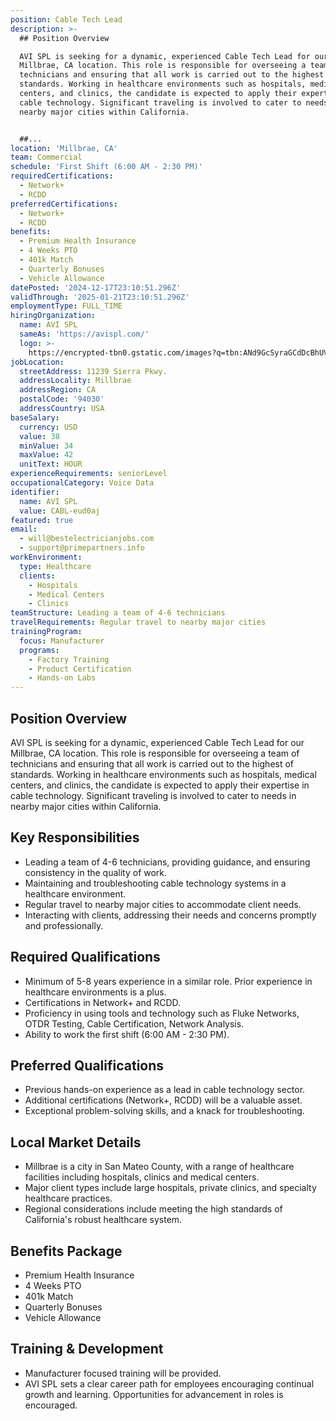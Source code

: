 ```yaml
---
position: Cable Tech Lead
description: >-
  ## Position Overview

  AVI SPL is seeking for a dynamic, experienced Cable Tech Lead for our
  Millbrae, CA location. This role is responsible for overseeing a team of
  technicians and ensuring that all work is carried out to the highest of
  standards. Working in healthcare environments such as hospitals, medical
  centers, and clinics, the candidate is expected to apply their expertise in
  cable technology. Significant traveling is involved to cater to needs in
  nearby major cities within California.


  ##...
location: 'Millbrae, CA'
team: Commercial
schedule: 'First Shift (6:00 AM - 2:30 PM)'
requiredCertifications:
  - Network+
  - RCDD
preferredCertifications:
  - Network+
  - RCDD
benefits:
  - Premium Health Insurance
  - 4 Weeks PTO
  - 401k Match
  - Quarterly Bonuses
  - Vehicle Allowance
datePosted: '2024-12-17T23:10:51.296Z'
validThrough: '2025-01-21T23:10:51.296Z'
employmentType: FULL_TIME
hiringOrganization:
  name: AVI SPL
  sameAs: 'https://avispl.com/'
  logo: >-
    https://encrypted-tbn0.gstatic.com/images?q=tbn:ANd9GcSyraGCdDcBhUVCLjb9MI2McsVysMD7wjYlIQ&s
jobLocation:
  streetAddress: 11239 Sierra Pkwy.
  addressLocality: Millbrae
  addressRegion: CA
  postalCode: '94030'
  addressCountry: USA
baseSalary:
  currency: USD
  value: 38
  minValue: 34
  maxValue: 42
  unitText: HOUR
experienceRequirements: seniorLevel
occupationalCategory: Voice Data
identifier:
  name: AVI SPL
  value: CABL-eud0aj
featured: true
email:
  - will@bestelectricianjobs.com
  - support@primepartners.info
workEnvironment:
  type: Healthcare
  clients:
    - Hospitals
    - Medical Centers
    - Clinics
teamStructure: Leading a team of 4-6 technicians
travelRequirements: Regular travel to nearby major cities
trainingProgram:
  focus: Manufacturer
  programs:
    - Factory Training
    - Product Certification
    - Hands-on Labs
---
```




## Position Overview
AVI SPL is seeking for a dynamic, experienced Cable Tech Lead for our Millbrae, CA location. This role is responsible for overseeing a team of technicians and ensuring that all work is carried out to the highest of standards. Working in healthcare environments such as hospitals, medical centers, and clinics, the candidate is expected to apply their expertise in cable technology. Significant traveling is involved to cater to needs in nearby major cities within California.

## Key Responsibilities
- Leading a team of 4-6 technicians, providing guidance, and ensuring consistency in the quality of work.
- Maintaining and troubleshooting cable technology systems in a healthcare environment.
- Regular travel to nearby major cities to accommodate client needs.
- Interacting with clients, addressing their needs and concerns promptly and professionally.

## Required Qualifications
- Minimum of 5-8 years experience in a similar role. Prior experience in healthcare environments is a plus.
- Certifications in Network+ and RCDD.
- Proficiency in using tools and technology such as Fluke Networks, OTDR Testing, Cable Certification, Network Analysis.
- Ability to work the first shift (6:00 AM - 2:30 PM).

## Preferred Qualifications
- Previous hands-on experience as a lead in cable technology sector.
- Additional certifications (Network+, RCDD) will be a valuable asset.
- Exceptional problem-solving skills, and a knack for troubleshooting.

## Local Market Details
- Millbrae is a city in San Mateo County, with a range of healthcare facilities including hospitals, clinics and medical centers.
- Major client types include large hospitals, private clinics, and specialty healthcare practices.
- Regional considerations include meeting the high standards of California's robust healthcare system.

## Benefits Package
- Premium Health Insurance
- 4 Weeks PTO
- 401k Match
- Quarterly Bonuses
- Vehicle Allowance

## Training & Development
- Manufacturer focused training will be provided.
- AVI SPL sets a clear career path for employees encouraging continual growth and learning. Opportunities for advancement in roles is encouraged.
